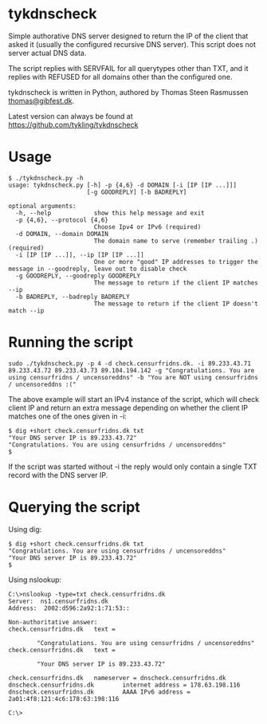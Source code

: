 tykdnscheck
=============
Simple authorative DNS server designed to return the IP of the client that asked it (usually the configured recursive DNS server). This script does not server actual DNS data.

The script replies with SERVFAIL for all querytypes other than TXT, and it replies with REFUSED for all domains other than the configured one.

tykdnscheck is written in Python, authored by Thomas Steen Rasmussen <thomas@gibfest.dk>. 

Latest version can always be found at https://github.com/tykling/tykdnscheck


Usage
=======
    $ ./tykdnscheck.py -h
    usage: tykdnscheck.py [-h] -p {4,6} -d DOMAIN [-i [IP [IP ...]]]
                          [-g GOODREPLY] [-b BADREPLY]
    
    optional arguments:
      -h, --help            show this help message and exit
      -p {4,6}, --protocol {4,6}
                            Choose Ipv4 or IPv6 (required)
      -d DOMAIN, --domain DOMAIN
                            The domain name to serve (remember trailing .) (required)
      -i [IP [IP ...]], --ip [IP [IP ...]]
                            One or more "good" IP addresses to trigger the message in --goodreply, leave out to disable check
      -g GOODREPLY, --goodreply GOODREPLY
                            The message to return if the client IP matches --ip
      -b BADREPLY, --badreply BADREPLY
                            The message to return if the client IP doesn't match --ip


Running the script
===================
    sudo ./tykdnscheck.py -p 4 -d check.censurfridns.dk. -i 89.233.43.71 89.233.43.72 89.233.43.73 89.104.194.142 -g "Congratulations. You are using censurfridns / uncensoreddns" -b "You are NOT using censurfridns / uncensoreddns :("
The above example will start an IPv4 instance of the script, which will check client IP and return an extra message depending on whether the client IP matches one of the ones given in -i:

    $ dig +short check.censurfridns.dk txt
    "Your DNS server IP is 89.233.43.72"
    "Congratulations. You are using censurfridns / uncensoreddns"
    $

If the script was started without -i the reply would only contain a single TXT record with the DNS server IP.


Querying the script
=====================
Using dig:

    $ dig +short check.censurfridns.dk txt
    "Congratulations. You are using censurfridns / uncensoreddns"
    "Your DNS server IP is 89.233.43.72"
    $

Using nslookup:

    C:\>nslookup -type=txt check.censurfridns.dk
    Server:  ns1.censurfridns.dk
    Address:  2002:d596:2a92:1:71:53::
    
    Non-authoritative answer:
    check.censurfridns.dk   text =
    
            "Congratulations. You are using censurfridns / uncensoreddns"
    check.censurfridns.dk   text =
    
            "Your DNS server IP is 89.233.43.72"
    
    check.censurfridns.dk   nameserver = dnscheck.censurfridns.dk
    dnscheck.censurfridns.dk        internet address = 178.63.198.116
    dnscheck.censurfridns.dk        AAAA IPv6 address = 2a01:4f8:121:4c6:178:63:198:116

    C:\>
